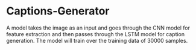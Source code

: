 # Captions-Generator

A model takes the image as an input and goes through the CNN model for feature extraction and then passes through the LSTM model for caption generation. The model will train over the training data of 30000 samples.
